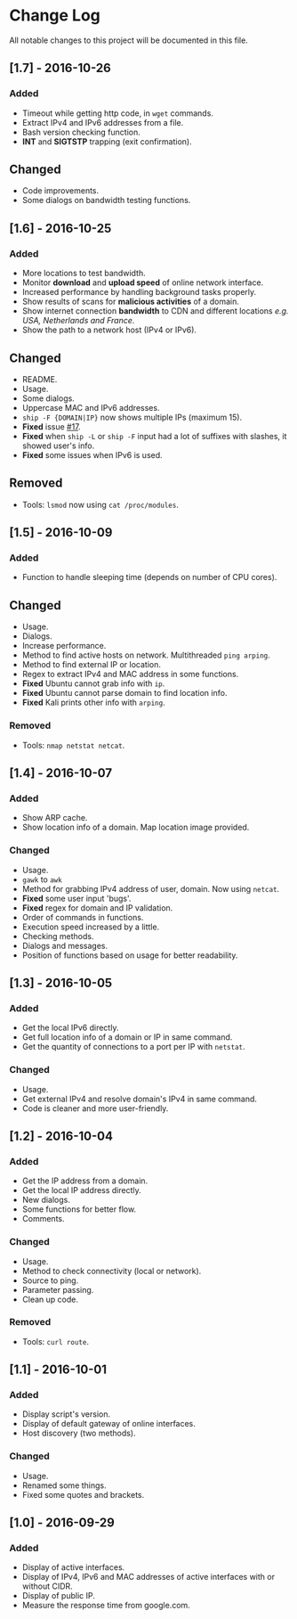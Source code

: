 # Change Log
All notable changes to this project will be documented in this file.<br/>

## [1.7] - 2016-10-26
### Added
- Timeout while getting http code, in `wget` commands.<br/>
- Extract IPv4 and IPv6 addresses from a file.<br/>
- Bash version checking function.<br/>
- **INT** and **SIGTSTP** trapping (exit confirmation).<br/>

## Changed
- Code improvements.<br/>
- Some dialogs on bandwidth testing functions.<br/>

## [1.6] - 2016-10-25
### Added
- More locations to test bandwidth.<br/>
- Monitor **download** and **upload speed** of online network interface.<br/>
- Increased performance by handling background tasks properly.<br/>
- Show results of scans for **malicious activities** of a domain.<br/>
- Show internet connection **bandwidth** to CDN and different locations *e.g. USA, Netherlands and France*.<br/>
- Show the path to a network host (IPv4 or IPv6).<br/>

## Changed
- README.<br/>
- Usage.<br/>
- Some dialogs.<br/>
- Uppercase MAC and IPv6 addresses.<br/>
- `ship -F {DOMAIN|IP}` now shows multiple IPs (maximum 15).<br/>
- **Fixed** issue [#17](https://github.com/xtonousou/shIP/issues/17).<br/>
- **Fixed** when `ship -L` or `ship -F` input had a lot of suffixes with slashes, it showed user's info.<br/>
- **Fixed** some issues when IPv6 is used.<br/>

## Removed
- Tools: `lsmod` now using `cat /proc/modules`.<br/>

## [1.5] - 2016-10-09
### Added
- Function to handle sleeping time (depends on number of CPU cores).<br/>

## Changed
- Usage.<br/>
- Dialogs.<br/>
- Increase performance.<br/>
- Method to find active hosts on network. Multithreaded `ping arping`.<br/>
- Method to find external IP or location.<br/>
- Regex to extract IPv4 and MAC address in some functions.<br/>
- **Fixed** Ubuntu cannot grab info with `ip`.<br/>
- **Fixed** Ubuntu cannot parse domain to find location info.<br/>
- **Fixed** Kali prints other info with `arping`.<br/>

### Removed
- Tools: `nmap netstat netcat`.<br/>

## [1.4] - 2016-10-07
### Added
- Show ARP cache.<br/>
- Show location info of a domain. Map location image provided.<br/>

### Changed
- Usage.<br/>
- `gawk` to `awk`
- Method for grabbing IPv4 address of user, domain. Now using `netcat`.<br/> 
- **Fixed** some user input 'bugs'.<br/> 
- **Fixed** regex for domain and IP validation.<br/> 
- Order of commands in functions.<br/> 
- Execution speed increased by a little.<br/>
- Checking methods.<br/>
- Dialogs and messages.<br/>
- Position of functions based on usage for better readability.<br/>

## [1.3] - 2016-10-05
### Added
- Get the local IPv6 directly.<br/>
- Get full location info of a domain or IP in same command.<br/>
- Get the quantity of connections to a port per IP with `netstat`.<br/>

### Changed
- Usage.<br/>
- Get external IPv4 and resolve domain's IPv4 in same command.<br/>
- Code is cleaner and more user-friendly.<br/>

## [1.2] - 2016-10-04
### Added
- Get the IP address from a domain.<br/>
- Get the local IP address directly.<br/>
- New dialogs.<br/>
- Some functions for better flow.<br/>
- Comments.<br/>

### Changed
- Usage.<br/>
- Method to check connectivity (local or network).<br/>
- Source to ping.<br/>
- Parameter passing.<br/>
- Clean up code.<br/>

### Removed
- Tools: `curl route`.<br/>

## [1.1] - 2016-10-01
### Added
- Display script's version.<br/>
- Display of default gateway of online interfaces.<br/>
- Host discovery (two methods).<br/>

### Changed
- Usage.<br/>
- Renamed some things.<br/>
- Fixed some quotes and brackets.<br/>

## [1.0] - 2016-09-29
### Added
- Display of active interfaces.<br/>
- Display of IPv4, IPv6 and MAC addresses of active interfaces with or without CIDR.<br/>
- Display of public IP.<br/>
- Measure the response time from google.com.<br/>
